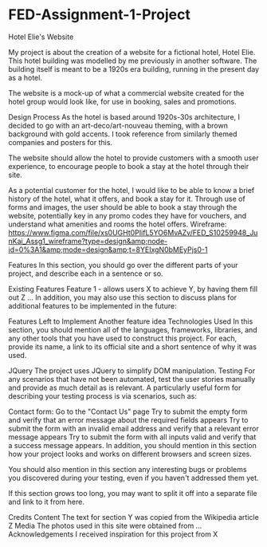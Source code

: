 # FED-Assignment-1-Project

Hotel Elie's Website

My project is about the creation of a website for a fictional hotel, Hotel Elie. This hotel building was modelled by me previously in another software. The building itself is meant to be a 1920s era building, running in the present day as a hotel.

The website is a mock-up of what a commercial website created for the hotel group would look like, for use in booking, sales and promotions.



Design Process
As the hotel is based around 1920s-30s architecture, I decided to go with an art-deco/art-nouveau theming, with a brown background with gold accents. I took reference from similarly themed companies and posters for this.

The website should allow the hotel to provide customers with a smooth user experience, to encourage people to book a stay at the hotel through their site.

As a potential customer for the hotel, I would like to be able to know a brief history of the hotel, what it offers, and book a stay for it. Through use of forms and images, the user should be able to book a stay through the website, potentially key in any promo codes they have for vouchers, and understand what amenities and rooms the hotel offers.
Wireframe:
https://www.figma.com/file/xs0UGHt0PIifL5YO6MvAZv/FED_S10259948_JunKai_Assg1_wireframe?type=design&amp;node-id=0%3A1&amp;mode=design&amp;t=8YEIxgN0bMEyPjs0-1


Features
In this section, you should go over the different parts of your project, and describe each in a sentence or so.

Existing Features
Feature 1 - allows users X to achieve Y, by having them fill out Z
...
In addition, you may also use this section to discuss plans for additional features to be implemented in the future:

Features Left to Implement
Another feature idea
Technologies Used
In this section, you should mention all of the languages, frameworks, libraries, and any other tools that you have used to construct this project. For each, provide its name, a link to its official site and a short sentence of why it was used.

JQuery
The project uses JQuery to simplify DOM manipulation.
Testing
For any scenarios that have not been automated, test the user stories manually and provide as much detail as is relevant. A particularly useful form for describing your testing process is via scenarios, such as:

Contact form:
Go to the "Contact Us" page
Try to submit the empty form and verify that an error message about the required fields appears
Try to submit the form with an invalid email address and verify that a relevant error message appears
Try to submit the form with all inputs valid and verify that a success message appears.
In addition, you should mention in this section how your project looks and works on different browsers and screen sizes.

You should also mention in this section any interesting bugs or problems you discovered during your testing, even if you haven't addressed them yet.

If this section grows too long, you may want to split it off into a separate file and link to it from here.

Credits
Content
The text for section Y was copied from the Wikipedia article Z
Media
The photos used in this site were obtained from ...
Acknowledgements
I received inspiration for this project from X
